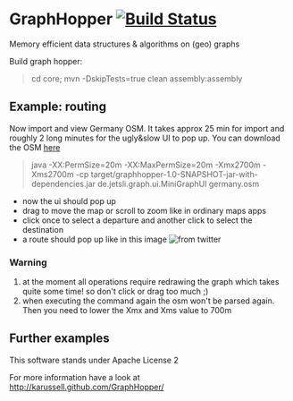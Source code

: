 # GraphHopper [![Build Status](https://secure.travis-ci.org/karussell/GraphHopper.png?branch=master)](http://travis-ci.org/karussell/GraphHopper)

Memory efficient data structures & algorithms on (geo) graphs

Build graph hopper:
> cd core; mvn -DskipTests=true clean assembly:assembly

Example: routing
------------------

Now import and view Germany OSM. It takes approx 25 min for import 
and roughly 2 long minutes for the ugly&slow UI to pop up.
You can download the OSM [here](http://download.geofabrik.de/osm/)
> java -XX:PermSize=20m -XX:MaxPermSize=20m -Xmx2700m -Xms2700m -cp target/graphhopper-1.0-SNAPSHOT-jar-with-dependencies.jar de.jetsli.graph.ui.MiniGraphUI germany.osm

 * now the ui should pop up
 * drag to move the map or scroll to zoom like in ordinary maps apps
 * click once to select a departure and another click to select the destination
 * a route should pop up like in this image ![from twitter](https://p.twimg.com/AvidlNPCMAA5e_n.png:medium)

### Warning
 1. at the moment all operations require redrawing the graph which takes quite some time!
  so don't click or drag too much ;)
 2. when executing the command again the osm won't be parsed again.
  Then you need to lower the Xmx and Xms value to 700m

Further examples
-----------------

This software stands under Apache License 2

For more information have a look at
http://karussell.github.com/GraphHopper/
